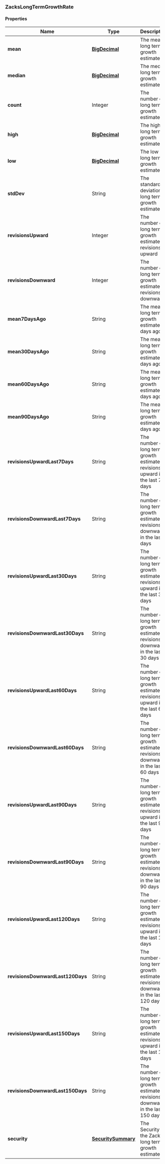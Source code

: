 
[//]: # (CLASS:ZacksLongTermGrowthRate)

[//]: # (KIND:object)

### ZacksLongTermGrowthRate

#### Properties

[//]: # (START_DEFINITION)

Name | Type | Description
------------ | ------------- | -------------
**mean** | [**BigDecimal**](BigDecimal.md) | The mean long term growth estimate &nbsp;
**median** | [**BigDecimal**](BigDecimal.md) | The median long term growth estimate &nbsp;
**count** | Integer | The number of long term growth estimates &nbsp;
**high** | [**BigDecimal**](BigDecimal.md) | The high long term growth estimate &nbsp;
**low** | [**BigDecimal**](BigDecimal.md) | The low long term growth estimate &nbsp;
**stdDev** | String | The standard deviation long term growth estimate &nbsp;
**revisionsUpward** | Integer | The number of long term growth estimate revisions upward &nbsp;
**revisionsDownward** | Integer | The number of long term growth estimate revisions downward &nbsp;
**mean7DaysAgo** | String | The mean long term growth estimate 7 days ago &nbsp;
**mean30DaysAgo** | String | The mean long term growth estimate 30 days ago &nbsp;
**mean60DaysAgo** | String | The mean long term growth estimate 60 days ago &nbsp;
**mean90DaysAgo** | String | The mean long term growth estimate 90 days ago &nbsp;
**revisionsUpwardLast7Days** | String | The number of long term growth estimate revisions upward in the last 7 days &nbsp;
**revisionsDownwardLast7Days** | String | The number of long term growth estimate revisions downward in the last 7 days &nbsp;
**revisionsUpwardLast30Days** | String | The number of long term growth estimate revisions upward in the last 30 days &nbsp;
**revisionsDownwardLast30Days** | String | The number of long term growth estimate revisions downward in the last 30 days &nbsp;
**revisionsUpwardLast60Days** | String | The number of long term growth estimate revisions upward in the last 60 days &nbsp;
**revisionsDownwardLast60Days** | String | The number of long term growth estimate revisions downward in the last 60 days &nbsp;
**revisionsUpwardLast90Days** | String | The number of long term growth estimate revisions upward in the last 90 days &nbsp;
**revisionsDownwardLast90Days** | String | The number of long term growth estimate revisions downward in the last 90 days &nbsp;
**revisionsUpwardLast120Days** | String | The number of long term growth estimate revisions upward in the last 120 days &nbsp;
**revisionsDownwardLast120Days** | String | The number of long term growth estimate revisions downward in the last 120 days &nbsp;
**revisionsUpwardLast150Days** | String | The number of long term growth estimate revisions upward in the last 150 days &nbsp;
**revisionsDownwardLast150Days** | String | The number of long term growth estimate revisions downward in the last 150 days &nbsp;
**security** | [**SecuritySummary**](SecuritySummary.md) | The Security of the Zacks long term growth estimate &nbsp;

[//]: # (END_DEFINITION)


[//]: # (CONTAINED_CLASS:BigDecimal)


[//]: # (CONTAINED_CLASS:BigDecimal)


[//]: # (CONTAINED_CLASS:BigDecimal)


[//]: # (CONTAINED_CLASS:BigDecimal)


[//]: # (CONTAINED_CLASS:SecuritySummary)





